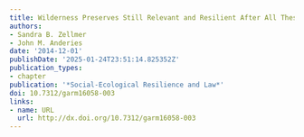 ```yaml
---
title: Wilderness Preserves Still Relevant and Resilient After All These Years
authors:
- Sandra B. Zellmer
- John M. Anderies
date: '2014-12-01'
publishDate: '2025-01-24T23:51:14.825352Z'
publication_types:
- chapter
publication: '*Social-Ecological Resilience and Law*'
doi: 10.7312/garm16058-003
links:
- name: URL
  url: http://dx.doi.org/10.7312/garm16058-003
---
```

